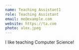 ```yaml
---
name: Teaching Assistant1
role: Teaching Assistant
email: me@example.com
website: https://ta.com
photo: alex.jpeg
---
```


I like teaching Computer Science!
